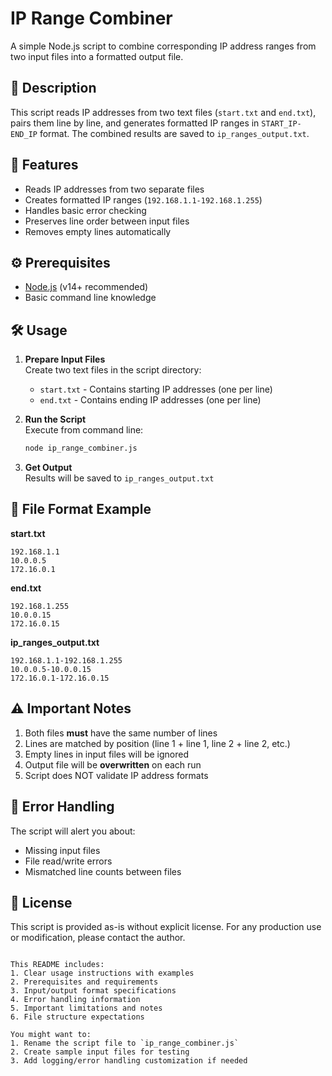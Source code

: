 # IP Range Combiner

A simple Node.js script to combine corresponding IP address ranges from two input files into a formatted output file.

## 📝 Description
This script reads IP addresses from two text files (`start.txt` and `end.txt`), pairs them line by line, and generates formatted IP ranges in `START_IP-END_IP` format. The combined results are saved to `ip_ranges_output.txt`.

## 🚀 Features
- Reads IP addresses from two separate files
- Creates formatted IP ranges (`192.168.1.1-192.168.1.255`)
- Handles basic error checking
- Preserves line order between input files
- Removes empty lines automatically

## ⚙️ Prerequisites
- [Node.js](https://nodejs.org/) (v14+ recommended)
- Basic command line knowledge

## 🛠️ Usage

1. **Prepare Input Files**  
   Create two text files in the script directory:
   - `start.txt` - Contains starting IP addresses (one per line)
   - `end.txt` - Contains ending IP addresses (one per line)

2. **Run the Script**  
   Execute from command line:
   ```bash
   node ip_range_combiner.js
   ```

3. **Get Output**  
   Results will be saved to `ip_ranges_output.txt`

## 📂 File Format Example

**start.txt**
```
192.168.1.1
10.0.0.5
172.16.0.1
```

**end.txt**
```
192.168.1.255
10.0.0.15
172.16.0.15
```

**ip_ranges_output.txt**
```
192.168.1.1-192.168.1.255
10.0.0.5-10.0.0.15
172.16.0.1-172.16.0.15
```

## ⚠️ Important Notes
1. Both files **must** have the same number of lines
2. Lines are matched by position (line 1 + line 1, line 2 + line 2, etc.)
3. Empty lines in input files will be ignored
4. Output file will be **overwritten** on each run
5. Script does NOT validate IP address formats

## 🛑 Error Handling
The script will alert you about:
- Missing input files
- File read/write errors
- Mismatched line counts between files

## 📄 License
This script is provided as-is without explicit license. For any production use or modification, please contact the author.
```

This README includes:
1. Clear usage instructions with examples
2. Prerequisites and requirements
3. Input/output format specifications
4. Error handling information
5. Important limitations and notes
6. File structure expectations

You might want to:
1. Rename the script file to `ip_range_combiner.js`
2. Create sample input files for testing
3. Add logging/error handling customization if needed
